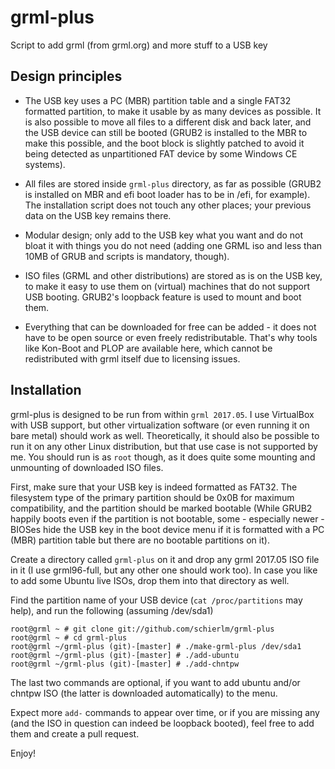 grml-plus
=========

Script to add grml (from grml.org) and more stuff to a USB key


Design principles
-----------------

- The USB key uses a PC (MBR) partition table and a single FAT32 formatted partition, 
  to make it usable by as many devices as possible. It is also possible to move all 
  files to a different disk and back later, and the USB device can still be booted (GRUB2
  is installed to the MBR to make this possible, and the boot block is slightly patched
  to avoid it being detected as unpartitioned FAT device by some Windows CE systems).
  
- All files are stored inside `grml-plus` directory, as far as possible 
  (GRUB2 is installed on MBR and efi boot loader has to be in /efi, for example). The installation
  script does not touch any other places; your previous data on the USB key remains there.

- Modular design; only add to the USB key what you want and do not bloat it with things you do
  not need (adding one GRML iso and less than 10MB of GRUB and scripts is mandatory, though).

- ISO files (GRML and other distributions) are stored as is on the USB key, to make it easy
  to use them on (virtual) machines that do not support USB booting. GRUB2's loopback feature is
  used to mount and boot them.

- Everything that can be downloaded for free can be added - it does not have to be open source or
  even freely redistributable. That's why tools like Kon-Boot and PLOP are available here, which
  cannot be redistributed with grml itself due to licensing issues.

Installation
------------

grml-plus is designed to be run from within `grml 2017.05`. I use VirtualBox with USB support, but
other virtualization software (or even running it on bare metal) should work as well. Theoretically,
it should also be possible to run it on any other Linux distribution, but that use case is not
supported by me. You should run is as `root` though, as it does quite some mounting and unmounting of
downloaded ISO files.

First, make sure that your USB key is indeed formatted as FAT32. The filesystem type of the primary
partition should be 0x0B for maximum compatibility, and the partition should be marked bootable
(While GRUB2 happily boots even if the partition is not bootable, some - especially newer - BIOSes
hide the USB key in the boot device menu if it is formatted with a PC (MBR) partition table but there
are no bootable partitions on it).

Create a directory called `grml-plus` on it and drop any grml 2017.05 ISO file in it (I use grml96-full,
but any other one should work too). In case you like to add some Ubuntu live ISOs, drop them into that
directory as well.

Find the partition name of your USB device (`cat /proc/partitions` may help), and run the following
(assuming /dev/sda1)

    root@grml ~ # git clone git://github.com/schierlm/grml-plus
    root@grml ~ # cd grml-plus
    root@grml ~/grml-plus (git)-[master] # ./make-grml-plus /dev/sda1
    root@grml ~/grml-plus (git)-[master] # ./add-ubuntu
    root@grml ~/grml-plus (git)-[master] # ./add-chntpw

The last two commands are optional, if you want to add ubuntu and/or chntpw ISO (the latter is downloaded
automatically) to the menu.

Expect more `add-` commands to appear over time, or if you are missing any (and the ISO in question can
indeed be loopback booted), feel free to add them and create a pull request.


Enjoy!
